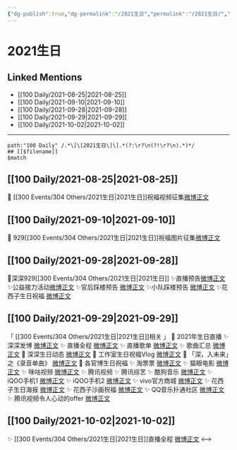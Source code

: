 ```yaml
---
{"dg-publish":true,"dg-permalink":"/2021生日","permalink":"/2021生日/","created":"2023-04-10T13:59:08.889+08:00","updated":"2023-04-10T16:51:10.454+08:00"}
---
```


# 2021生日

## Linked Mentions
- [[100 Daily/2021-08-25\|2021-08-25]]
- [[100 Daily/2021-09-10\|2021-09-10]]
- [[100 Daily/2021-09-28\|2021-09-28]]
- [[100 Daily/2021-09-29\|2021-09-29]]
- [[100 Daily/2021-10-02\|2021-10-02]]


---

```expander
path:"100 Daily" /.*\[\[2021生日\]\].*(?:\r?\n(?!\r?\n).*)*/
## [[$filename]]
$match
```
## [[100 Daily/2021-08-25\|2021-08-25]]
💐 [[300 Events/304 Others/2021生日\|2021生日]]祝福视频征集[微博正文](https://m.weibo.cn/6466290670/4674031871333419)
## [[100 Daily/2021-09-10\|2021-09-10]]
🌟 929[[300 Events/304 Others/2021生日\|2021生日]]祝福图片征集[微博正文](https://m.weibo.cn/6466290670/4679906296074731)
## [[100 Daily/2021-09-28\|2021-09-28]]
🌟深深929[[300 Events/304 Others/2021生日\|2021生日]]
✨直播预告[微博正文](https://m.weibo.cn/6466290670/4686487297459174)
✨公益接力活动[微博正文](https://m.weibo.cn/6466290670/4686453433438247)
✨官后踩楼预告 [微博正文](https://m.weibo.cn/6466290670/4686335170840241)
✨小队踩楼预告 [微博正文](https://m.weibo.cn/6466290670/4686535498664007)
✨花西子生日祝福 [微博正文](https://m.weibo.cn/6466290670/4686345010938064)
## [[100 Daily/2021-09-29\|2021-09-29]]
「 [[300 Events/304 Others/2021生日\|2021生日]]相关 」
🎂 2021年生日直播
✨ 深深发博 [微博正文](https://m.weibo.cn/6466290670/4686869851800341)
✨ 直播全程 [微博正文](https://m.weibo.cn/6466290670/4687968725633273)
✨ 直播歌单 [微博正文](https://m.weibo.cn/6466290670/4686924454036455)
✨ 歌曲汇总 [微博正文](https://m.weibo.cn/6466290670/4686934707798366)
🎂 深深生日动态 [微博正文](https://m.weibo.cn/6466290670/4686788860051994)
🎂 工作室生日祝福Vlog [微博正文](https://m.weibo.cn/6466290670/4686698661022181)
🎂 「深，入未来」之《录音单曲》 [微博正文](https://m.weibo.cn/6466290670/4686697834480595)
🎂 各官博生日祝福
✨ 淘票票 [微博正文](https://m.weibo.cn/6466290670/4686694777620422)
✨ 猫眼电影 [微博正文](https://m.weibo.cn/6466290670/4686696136049788)
✨ 咪咕视频 [微博正文](https://m.weibo.cn/6466290670/4686708685406825)
✨ 腾讯视频 [](https://m.weibo.cn/2591595652/4686553135451193)
✨ 腾讯综艺 [](https://m.weibo.cn/3758512144/4686553144101719)
✨ 酷狗音乐 [微博正文](https://m.weibo.cn/6466290670/4686797453919911)
✨ iQOO手机1 [微博正文](https://m.weibo.cn/6466290670/4686702062603770)
✨ iQOO手机2 [微博正文](https://m.weibo.cn/6466290670/4686891317985520)
✨ vivo官方商城 [微博正文](https://m.weibo.cn/6466290670/4686744387588036)
✨ 花西子生日海报 [微博正文](https://m.weibo.cn/6466290670/4686718031102832)
✨ 花西子沙画祝福 [微博正文](https://m.weibo.cn/6466290670/4686831653752214)
✨ QQ音乐扑通社区 [微博正文](https://m.weibo.cn/6466290670/4686695860015151)
✨ 腾讯视频令人心动的offer [微博正文](https://m.weibo.cn/6466290670/4687107740927615)
## [[100 Daily/2021-10-02\|2021-10-02]]
✨ [[300 Events/304 Others/2021生日\|2021生日]]直播全程 [微博正文](https://m.weibo.cn/6466290670/4687968725633273)
<-->